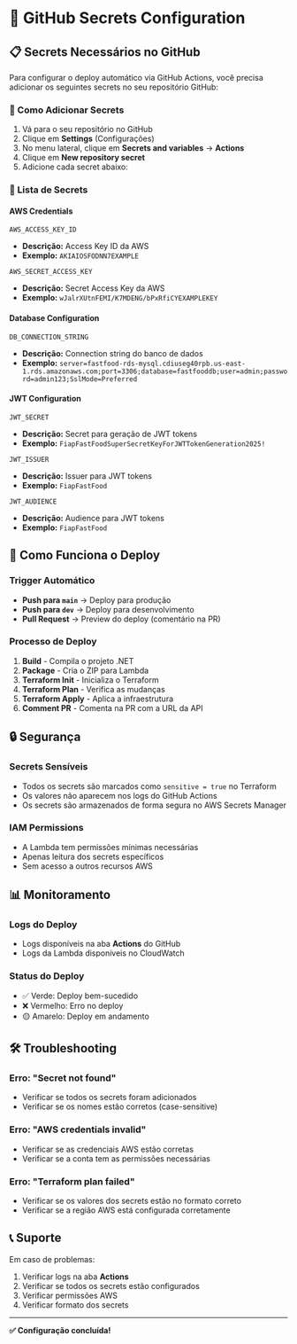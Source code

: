 # 🔐 GitHub Secrets Configuration

## 📋 Secrets Necessários no GitHub

Para configurar o deploy automático via GitHub Actions, você precisa adicionar os seguintes secrets no seu repositório GitHub:

### 🔧 Como Adicionar Secrets

1. Vá para o seu repositório no GitHub
2. Clique em **Settings** (Configurações)
3. No menu lateral, clique em **Secrets and variables** → **Actions**
4. Clique em **New repository secret**
5. Adicione cada secret abaixo:

### 📝 Lista de Secrets

#### **AWS Credentials**
```
AWS_ACCESS_KEY_ID
```
- **Descrição:** Access Key ID da AWS
- **Exemplo:** `AKIAIOSFODNN7EXAMPLE`

```
AWS_SECRET_ACCESS_KEY
```
- **Descrição:** Secret Access Key da AWS
- **Exemplo:** `wJalrXUtnFEMI/K7MDENG/bPxRfiCYEXAMPLEKEY`

#### **Database Configuration**
```
DB_CONNECTION_STRING
```
- **Descrição:** Connection string do banco de dados
- **Exemplo:** `server=fastfood-rds-mysql.cdiuseg40rpb.us-east-1.rds.amazonaws.com;port=3306;database=fastfooddb;user=admin;password=admin123;SslMode=Preferred`

#### **JWT Configuration**
```
JWT_SECRET
```
- **Descrição:** Secret para geração de JWT tokens
- **Exemplo:** `FiapFastFoodSuperSecretKeyForJWTTokenGeneration2025!`

```
JWT_ISSUER
```
- **Descrição:** Issuer para JWT tokens
- **Exemplo:** `FiapFastFood`

```
JWT_AUDIENCE
```
- **Descrição:** Audience para JWT tokens
- **Exemplo:** `FiapFastFood`

## 🚀 Como Funciona o Deploy

### **Trigger Automático**
- **Push para `main`** → Deploy para produção
- **Push para `dev`** → Deploy para desenvolvimento
- **Pull Request** → Preview do deploy (comentário na PR)

### **Processo de Deploy**
1. **Build** - Compila o projeto .NET
2. **Package** - Cria o ZIP para Lambda
3. **Terraform Init** - Inicializa o Terraform
4. **Terraform Plan** - Verifica as mudanças
5. **Terraform Apply** - Aplica a infraestrutura
6. **Comment PR** - Comenta na PR com a URL da API

## 🔒 Segurança

### **Secrets Sensíveis**
- Todos os secrets são marcados como `sensitive = true` no Terraform
- Os valores não aparecem nos logs do GitHub Actions
- Os secrets são armazenados de forma segura no AWS Secrets Manager

### **IAM Permissions**
- A Lambda tem permissões mínimas necessárias
- Apenas leitura dos secrets específicos
- Sem acesso a outros recursos AWS

## 📊 Monitoramento

### **Logs do Deploy**
- Logs disponíveis na aba **Actions** do GitHub
- Logs da Lambda disponíveis no CloudWatch

### **Status do Deploy**
- ✅ Verde: Deploy bem-sucedido
- ❌ Vermelho: Erro no deploy
- 🟡 Amarelo: Deploy em andamento

## 🛠️ Troubleshooting

### **Erro: "Secret not found"**
- Verificar se todos os secrets foram adicionados
- Verificar se os nomes estão corretos (case-sensitive)

### **Erro: "AWS credentials invalid"**
- Verificar se as credenciais AWS estão corretas
- Verificar se a conta tem as permissões necessárias

### **Erro: "Terraform plan failed"**
- Verificar se os valores dos secrets estão no formato correto
- Verificar se a região AWS está configurada corretamente

## 📞 Suporte

Em caso de problemas:
1. Verificar logs na aba **Actions**
2. Verificar se todos os secrets estão configurados
3. Verificar permissões AWS
4. Verificar formato dos secrets

---

**✅ Configuração concluída!**
